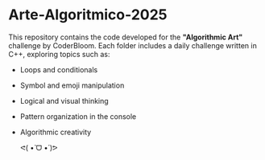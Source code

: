 # Arte-Algoritmico-2025

This repository contains the code developed for the **"Algorithmic Art"** challenge by CoderBloom. Each folder includes a daily challenge written in C++, exploring topics such as:

- Loops and conditionals
- Symbol and emoji manipulation
- Logical and visual thinking
- Pattern organization in the console
- Algorithmic creativity

  ᕙ(  •̀ ᗜ •́  )ᕗ

